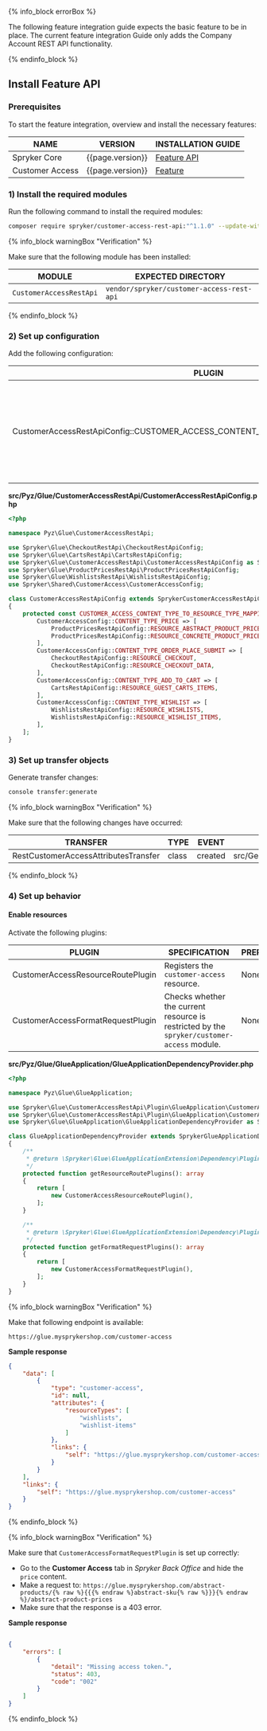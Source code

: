 

{% info_block errorBox %}

The following feature integration guide expects the basic feature to be in place.
The current feature integration Guide only adds the Company Account REST API functionality.

{% endinfo_block %}

## Install Feature API

### Prerequisites

To start the feature integration, overview and install the necessary features:

| NAME | VERSION | INSTALLATION GUIDE |
| --- | --- | --- |
| Spryker Core | {{page.version}} | [Feature API](/docs/pbc/all/miscellaneous/{{page.version}}/install-and-upgrade/install-glue-api/install-the-spryker-core-glue-api.html) |
| Customer Access | {{page.version}} | [Feature](/docs/pbc/all/customer-relationship-management/{{page.version}}/base-shop/install-and-upgrade/install-features/install-the-customer-access-feature.html) |

### 1) Install the required modules

Run the following command to install the required modules:

```bash
composer require spryker/customer-access-rest-api:"^1.1.0" --update-with-dependencies
```

{% info_block warningBox "Verification" %}

Make sure that the following module has been installed:

| MODULE | EXPECTED DIRECTORY |
| --- | --- |
| `CustomerAccessRestApi` | `vendor/spryker/customer-access-rest-api` |

{% endinfo_block %}

### 2) Set up configuration

Add the following configuration:

| PLUGIN | SPECIFICATION | PREREQUISITES | NAMESPACE |
| --- | --- | --- | --- |
| CustomerAccessRestApiConfig::CUSTOMER_ACCESS_CONTENT_TYPE_TO_RESOURCE_TYPE_MAPPING | Array that provides a mapping between customer access content types and the corresponding REST resource names. | None | \Spryker\Glue\CustomerAccessRestApi |

**src/Pyz/Glue/CustomerAccessRestApi/CustomerAccessRestApiConfig.php**

```php
<?php

namespace Pyz\Glue\CustomerAccessRestApi;

use Spryker\Glue\CheckoutRestApi\CheckoutRestApiConfig;
use Spryker\Glue\CartsRestApi\CartsRestApiConfig;
use Spryker\Glue\CustomerAccessRestApi\CustomerAccessRestApiConfig as SprykerCustomerAccessRestApiConfig;
use Spryker\Glue\ProductPricesRestApi\ProductPricesRestApiConfig;
use Spryker\Glue\WishlistsRestApi\WishlistsRestApiConfig;
use Spryker\Shared\CustomerAccess\CustomerAccessConfig;

class CustomerAccessRestApiConfig extends SprykerCustomerAccessRestApiConfig
{
    protected const CUSTOMER_ACCESS_CONTENT_TYPE_TO_RESOURCE_TYPE_MAPPING = [
        CustomerAccessConfig::CONTENT_TYPE_PRICE => [
            ProductPricesRestApiConfig::RESOURCE_ABSTRACT_PRODUCT_PRICES,
            ProductPricesRestApiConfig::RESOURCE_CONCRETE_PRODUCT_PRICES,
        ],
        CustomerAccessConfig::CONTENT_TYPE_ORDER_PLACE_SUBMIT => [
            CheckoutRestApiConfig::RESOURCE_CHECKOUT,
            CheckoutRestApiConfig::RESOURCE_CHECKOUT_DATA,
        ],
        CustomerAccessConfig::CONTENT_TYPE_ADD_TO_CART => [
            CartsRestApiConfig::RESOURCE_GUEST_CARTS_ITEMS,
        ],
        CustomerAccessConfig::CONTENT_TYPE_WISHLIST => [
            WishlistsRestApiConfig::RESOURCE_WISHLISTS,
            WishlistsRestApiConfig::RESOURCE_WISHLIST_ITEMS,
        ],
    ];
}
```

### 3) Set up transfer objects

Generate transfer changes:

```bash
console transfer:generate
```

{% info_block warningBox "Verification" %}

Make sure that the following changes have occurred:

| TRANSFER | TYPE | EVENT | PATH |
| --- | --- | --- | --- |
| RestCustomerAccessAttributesTransfer | class | created | src/Generated/Shared/Transfer/RestCustomerAccessAttributesTransfer |

{% endinfo_block %}

### 4) Set up behavior

#### Enable resources

Activate the following plugins:

| PLUGIN | SPECIFICATION | PREREQUISITES | NAMESPACE |
| --- | --- | --- | --- |
| CustomerAccessResourceRoutePlugin | Registers the `customer-access` resource. | None | Spryker\Glue\CustomerAccessRestApi\Plugin\GlueApplication |
| CustomerAccessFormatRequestPlugin | Checks whether the current resource is restricted by the `spryker/customer-access` module. | None | Spryker\Glue\CustomerAccessRestApi\Plugin\GlueApplication |

**src/Pyz/Glue/GlueApplication/GlueApplicationDependencyProvider.php**

```php
<?php

namespace Pyz\Glue\GlueApplication;

use Spryker\Glue\CustomerAccessRestApi\Plugin\GlueApplication\CustomerAccessFormatRequestPlugin;
use Spryker\Glue\CustomerAccessRestApi\Plugin\GlueApplication\CustomerAccessResourceRoutePlugin;
use Spryker\Glue\GlueApplication\GlueApplicationDependencyProvider as SprykerGlueApplicationDependencyProvider;

class GlueApplicationDependencyProvider extends SprykerGlueApplicationDependencyProvider
{
    /**
     * @return \Spryker\Glue\GlueApplicationExtension\Dependency\Plugin\ResourceRoutePluginInterface[]
     */
    protected function getResourceRoutePlugins(): array
    {
        return [
            new CustomerAccessResourceRoutePlugin(),
        ];
    }

    /**
     * @return \Spryker\Glue\GlueApplicationExtension\Dependency\Plugin\FormatRequestPluginInterface[]
     */
    protected function getFormatRequestPlugins(): array
    {
        return [
            new CustomerAccessFormatRequestPlugin(),
        ];
    }
}
```

{% info_block warningBox "Verification" %}

Make that following endpoint is available:

`https://glue.mysprykershop.com/customer-access`

**Sample response**

```json
{
    "data": [
        {
            "type": "customer-access",
            "id": null,
            "attributes": {
                "resourceTypes": [
                    "wishlists",
                    "wishlist-items"
                ]
            },
            "links": {
                "self": "https://glue.mysprykershop.com/customer-access"
            }
        }
    ],
    "links": {
        "self": "https://glue.mysprykershop.com/customer-access"
    }
}
```

{% endinfo_block %}


{% info_block warningBox "Verification" %}

Make sure that `CustomerAccessFormatRequestPlugin` is set up correctly:

* Go to the **Customer Access** tab in *Spryker Back Office* and hide the `price` content.
* Make a request to: `https://glue.mysprykershop.com/abstract-products/{% raw %}{{{% endraw %}abstract-sku{% raw %}}}{% endraw %}/abstract-product-prices`
* Make sure that the response is a 403 error.

**Sample response**

```json

{
    "errors": [
        {
            "detail": "Missing access token.",
            "status": 403,
            "code": "002"
        }
    ]
}
```

{% endinfo_block %}
